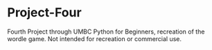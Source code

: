 # Project-Four
Fourth Project through UMBC Python for Beginners, recreation of the wordle game. Not intended for recreation or commercial use. 
